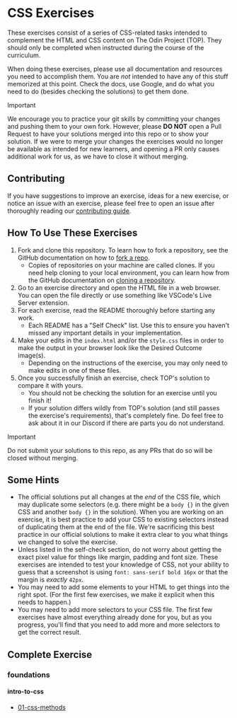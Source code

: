 # CSS Exercises

These exercises consist of a series of CSS-related tasks intended to complement the HTML and CSS content on The Odin Project (TOP). They should only be completed when instructed during the course of the curriculum.

When doing these exercises, please use all documentation and resources you need to accomplish them. You are _not_ intended to have any of this stuff memorized at this point. Check the docs, use Google, and do what you need to do (besides checking the solutions) to get them done.

> [!IMPORTANT]
> We encourage you to practice your git skills by committing your changes and pushing them to your own fork.  However, please **DO NOT** open a Pull Request to have your solutions merged into this repo or to show your solution.  If we were to merge your changes the exercises would no longer be available as intended for new learners, and opening a PR only causes additional work for us, as we have to close it without merging.

## Contributing

If you have suggestions to improve an exercise, ideas for a new exercise, or notice an issue with an exercise, please feel free to open an issue after thoroughly reading our [contributing guide](https://github.com/TheOdinProject/.github/blob/main/CONTRIBUTING.md).

## How To Use These Exercises

1. Fork and clone this repository. To learn how to fork a repository, see the GitHub documentation on how to [fork a repo](https://docs.github.com/en/get-started/quickstart/fork-a-repo).
    - Copies of repositories on your machine are called clones. If you need help cloning to your local environment, you can learn how from the GitHub documentation on [cloning a repository](https://docs.github.com/en/github/creating-cloning-and-archiving-repositories/cloning-a-repository-from-github/cloning-a-repository).
1. Go to an exercise directory and open the HTML file in a web browser. You can open the file directly or use something like VSCode's Live Server extension.
1. For each exercise, read the README thoroughly before starting any work.
    - Each README has a "Self Check" list. Use this to ensure you haven't missed any important details in your implementation.
1. Make your edits in the `index.html` and/or the `style.css` files in order to make the output in your browser look like the Desired Outcome image(s).
    - Depending on the instructions of the exercise, you may only need to make edits in one of these files.
1. Once you successfully finish an exercise, check TOP's solution to compare it with yours.
    - You should not be checking the solution for an exercise until you finish it!
    - If your solution differs wildly from TOP's solution (and still passes the exercise's requirements), that's completely fine. Do feel free to ask about it in our Discord if there are parts you do not understand.

> [!IMPORTANT]
> Do not submit your solutions to this repo, as any PRs that do so will be closed without merging.

## Some Hints
- The official solutions put all changes at the _end_ of the CSS file, which may duplicate some selectors (e.g. there might be a `body {}` in the given CSS and another `body {}` in the solution). When you are working on an exercise, it is best practice to add your CSS to existing selectors instead of duplicating them at the end of the file. We're sacrificing this best practice in our official solutions to make it extra clear to you what things we changed to solve the exercise.
- Unless listed in the self-check section, do not worry about getting the exact pixel value for things like margin, padding and font size. These exercises are intended to test your knowledge of CSS, not your ability to guess that a screenshot is using `font: sans-serif bold 16px` or that the margin is _exactly_ `42px`.
- You may need to add some elements to your HTML to get things into the right spot. (For the first few exercises, we make it explicit when this needs to happen.)
- You may need to add more selectors to your CSS file. The first few exercises have almost everything already done for you, but as you progress, you'll find that you need to add more and more selectors to get the correct result.

## Complete Exercise
### foundations
#### intro-to-css
- [01-css-methods](foundations/intro-to-css/01-css-methods/index.html)

